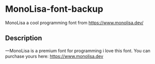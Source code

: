 # MonoLisa-font-backup
MonoLisa a cool programming font from https://www.monolisa.dev/

## Description
一MonoLisa is a premium font for programming i love this font. You can purchase yours here: https://www.monolisa.dev
